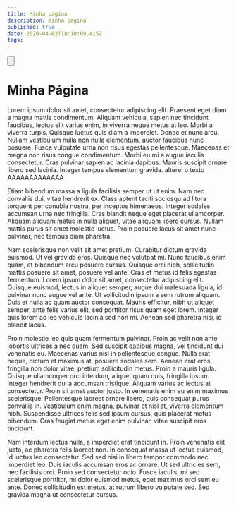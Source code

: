 ```yaml
---
title: Minha pagina
description: minha pagina
published: true
date: 2020-04-02T18:10:09.415Z
tags: 
---
```


<script>
  alert('ahhh');
  </script>
  
<input type="button" text="aaa" />

# Minha Página
Lorem ipsum dolor sit amet, consectetur adipiscing elit. Praesent eget diam a magna mattis condimentum. Aliquam vehicula, sapien nec tincidunt faucibus, lectus elit varius enim, in viverra neque metus at leo. Morbi a viverra turpis. Quisque luctus quis diam a imperdiet. Donec et nunc arcu. Nullam vestibulum nulla non nulla elementum, auctor faucibus nunc posuere. Fusce vulputate urna non risus egestas pellentesque. Maecenas et magna non risus congue condimentum. Morbi eu mi a augue iaculis consectetur. Cras pulvinar sapien ac lacinia dapibus. Mauris suscipit ornare libero sed lacinia. Integer tempus elementum gravida. alterei o texto AAAAAAAAAAAAA

Etiam bibendum massa a ligula facilisis semper ut ut enim. Nam nec convallis dui, vitae hendrerit ex. Class aptent taciti sociosqu ad litora torquent per conubia nostra, per inceptos himenaeos. Integer sodales accumsan urna nec fringilla. Cras blandit neque eget placerat ullamcorper. Aliquam aliquam metus in nulla aliquet, vitae aliquam libero cursus. Nullam mattis purus sit amet molestie luctus. Proin posuere lacus sit amet nunc pulvinar, nec tempus diam pharetra.

Nam scelerisque non velit sit amet pretium. Curabitur dictum gravida euismod. Ut vel gravida eros. Quisque nec volutpat mi. Nunc faucibus enim quam, et bibendum arcu posuere cursus. Quisque orci nibh, sollicitudin mattis posuere sit amet, posuere vel ante. Cras et metus id felis egestas fermentum. Lorem ipsum dolor sit amet, consectetur adipiscing elit. Quisque euismod, lectus in aliquet semper, augue dui malesuada ligula, id pulvinar nunc augue vel ante. Ut sollicitudin ipsum a sem rutrum aliquam. Duis et nulla ac quam auctor consequat. Mauris efficitur, nibh ut aliquet semper, ante felis varius elit, sed porttitor risus quam eget lorem. Integer quis lorem ac leo vehicula lacinia sed non mi. Aenean sed pharetra nisi, id blandit lacus.

Proin molestie leo quis quam fermentum pulvinar. Proin ac velit non ante lobortis ultrices a nec quam. Sed suscipit dapibus magna, vel tincidunt dui venenatis eu. Maecenas varius nisl in pellentesque congue. Nulla erat neque, dictum et maximus at, posuere sodales sem. Aenean erat eros, fringilla non dolor vitae, pretium sollicitudin metus. Proin a mauris ligula. Quisque ullamcorper orci interdum, aliquet quam quis, fringilla ipsum. Integer hendrerit dui a accumsan tristique. Aliquam varius ac lectus at consectetur. Proin sit amet auctor justo. In venenatis enim eu enim maximus scelerisque. Pellentesque laoreet ornare libero, quis consequat purus convallis in. Vestibulum enim magna, pulvinar et nisl at, viverra elementum nibh. Suspendisse ultrices felis sed ipsum cursus, quis placerat metus bibendum. Cras feugiat metus eget enim pulvinar, vitae suscipit eros tincidunt.

Nam interdum lectus nulla, a imperdiet erat tincidunt in. Proin venenatis elit justo, ac pharetra felis laoreet non. In consequat massa ut lectus euismod, id luctus leo consectetur. Sed sed nisi in libero tempor commodo nec imperdiet leo. Duis iaculis accumsan eros ac ornare. Ut sed ultricies sem, nec facilisis orci. Proin sed consectetur odio. Fusce iaculis, mi sed scelerisque porttitor, mi dolor euismod metus, eget maximus orci sem eu ante. Donec sollicitudin est metus, at rutrum libero vulputate sed. Sed gravida magna ut consectetur cursus.

